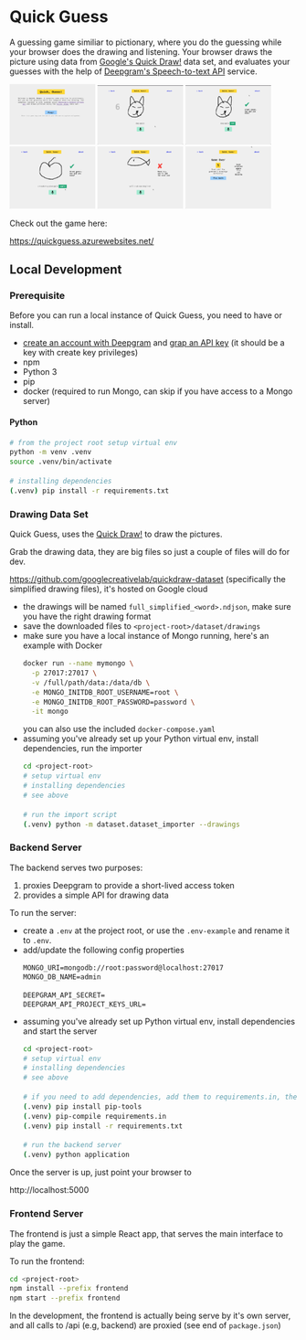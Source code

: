 # Quick Guess

A guessing game similiar to pictionary, where you do the guessing while your browser does the drawing and listening. Your browser draws the picture using data from [Google's Quick Draw!](https://github.com/googlecreativelab/quickdraw-dataset) data set, and evaluates your guesses with the help of [Deepgram's Speech-to-text API](https://deepgram.com/) service.


<img src="/docs/screen0.png" width="150"> <img src="/docs/screen1.png" width="150"> <img src="/docs/screen2.png" width="150"> <img src="/docs/screen3.png" width="150"> <img src="/docs/screen4.png" width="150"> <img src="/docs/screen5.png" width="150">

Check out the game here:

https://quickguess.azurewebsites.net/


## Local Development 

### Prerequisite

Before you can run a local instance of Quick Guess, you need to have or install.

- [create an account with Deepgram](https://console.deepgram.com/signup) and [grap an API key](https://developers.deepgram.com/documentation/getting-started/authentication/#create-an-api-key) (it should be a key with create key privileges)
- npm
- Python 3
- pip
- docker (required to run Mongo, can skip if you have access to a Mongo server)

#### Python

```bash
# from the project root setup virtual env
python -m venv .venv
source .venv/bin/activate

# installing dependencies
(.venv) pip install -r requirements.txt
```

### Drawing Data Set

Quick Guess, uses the [Quick Draw!](https://github.com/googlecreativelab/quickdraw-dataset) to draw the pictures. 

Grab the drawing data, they are big files so just a couple of files will do for dev.

https://github.com/googlecreativelab/quickdraw-dataset (specifically the simplified drawing files), it's hosted on Google cloud

- the drawings will be named `full_simplified_<word>.ndjson`, make sure you have the right drawing format
- save the downloaded files to `<project-root>/dataset/drawings`
- make sure you have a local instance of Mongo running, here's an example with Docker
    ```bash
    docker run --name mymongo \
      -p 27017:27017 \
      -v /full/path/data:/data/db \
      -e MONGO_INITDB_ROOT_USERNAME=root \
      -e MONGO_INITDB_ROOT_PASSWORD=password \
      -it mongo
    ```
    you can also use the included `docker-compose.yaml`
- assuming you've already set up your Python virtual env, install dependencies, run the importer
    ```bash
    cd <project-root>
    # setup virtual env
    # installing dependencies
    # see above
    
    # run the import script
    (.venv) python -m dataset.dataset_importer --drawings
    ```

### Backend Server

The backend serves two purposes:
1. proxies Deepgram to provide a short-lived access token
1. provides a simple API for drawing data

To run the server:

- create a `.env` at the project root, or use the `.env-example` and rename it to `.env`. 
- add/update the following config properties
    ```
    MONGO_URI=mongodb://root:password@localhost:27017
    MONGO_DB_NAME=admin

    DEEPGRAM_API_SECRET=
    DEEPGRAM_API_PROJECT_KEYS_URL=
    ```
- assuming you've already set up Python virtual env, install dependencies and start the server
    ```bash
    cd <project-root>
    # setup virtual env
    # installing dependencies
    # see above

    # if you need to add dependencies, add them to requirements.in, then
    (.venv) pip install pip-tools
    (.venv) pip-compile requirements.in
    (.venv) pip install -r requirements.txt

    # run the backend server
    (.venv) python application
    ```

Once the server is up, just point your browser to 

http://localhost:5000

### Frontend Server

The frontend is just a simple React app, that serves the main interface to play the game.

To run the frontend:

```bash
cd <project-root>
npm install --prefix frontend
npm start --prefix frontend
```

In the development, the frontend is actually being serve by it's own server, and all calls to /api (e.g, backend) are proxied (see end of `package.json`)

